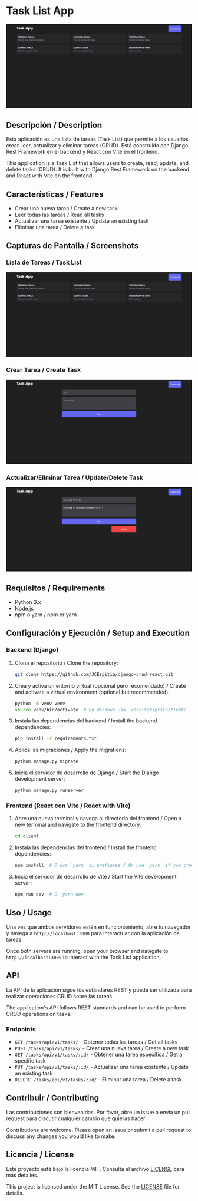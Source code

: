 # Task List App

![App Screenshot](screenshots/home.png)

## Descripción / Description

Esta aplicación es una lista de tareas (Task List) que permite a los usuarios crear, leer, actualizar y eliminar tareas (CRUD). Está construida con Django Rest Framework en el backend y React con Vite en el frontend.

This application is a Task List that allows users to create, read, update, and delete tasks (CRUD). It is built with Django Rest Framework on the backend and React with Vite on the frontend.

## Características / Features

- Crear una nueva tarea / Create a new task
- Leer todas las tareas / Read all tasks
- Actualizar una tarea existente / Update an existing task
- Eliminar una tarea / Delete a task

## Capturas de Pantalla / Screenshots

### Lista de Tareas / Task List

![Task List Screenshot](screenshots/home.png)

### Crear Tarea / Create Task

![Create/Update Task Screenshot](screenshots/create-task.png)

### Actualizar/Eliminar Tarea / Update/Delete Task

![Create/Update Task Screenshot](screenshots/update-task.png)

## Requisitos / Requirements

- Python 3.x
- Node.js
- npm o yarn / npm or yarn

## Configuración y Ejecución / Setup and Execution

### Backend (Django)

1. Clona el repositorio / Clone the repository:
    ```sh
    git clone https://github.com/JCEspitia/django-crud-react.git
    ```

2. Crea y activa un entorno virtual (opcional pero recomendado) / Create and activate a virtual environment (optional but recommended):
    ```sh
    python -m venv venv
    source venv/bin/activate  # En Windows usa `venv\Scripts\activate` / On Windows use `venv\Scripts\activate`
    ```

3. Instala las dependencias del backend / Install the backend dependencies:
    ```sh
    pip install -r requirements.txt
    ```

4. Aplica las migraciones / Apply the migrations:
    ```sh
    python manage.py migrate
    ```

5. Inicia el servidor de desarrollo de Django / Start the Django development server:
    ```sh
    python manage.py runserver
    ```

### Frontend (React con Vite / React with Vite)

1. Abre una nueva terminal y navega al directorio del frontend / Open a new terminal and navigate to the frontend directory:
    ```sh
    cd client
    ```

2. Instala las dependencias del frontend / Install the frontend dependencies:
    ```sh
    npm install  # O usa `yarn` si prefieres / Or use `yarn` if you prefer
    ```

3. Inicia el servidor de desarrollo de Vite / Start the Vite development server:
    ```sh
    npm run dev  # O `yarn dev`
    ```

## Uso / Usage

Una vez que ambos servidores estén en funcionamiento, abre tu navegador y navega a `http://localhost:3000` para interactuar con la aplicación de tareas.

Once both servers are running, open your browser and navigate to `http://localhost:3000` to interact with the Task List application.

## API

La API de la aplicación sigue los estándares REST y puede ser utilizada para realizar operaciones CRUD sobre las tareas.

The application's API follows REST standards and can be used to perform CRUD operations on tasks.

### Endpoints

- `GET /tasks/api/v1/tasks/` - Obtener todas las tareas / Get all tasks
- `POST /tasks/api/v1/tasks/` - Crear una nueva tarea / Create a new task
- `GET /tasks/api/v1/tasks/:id/` - Obtener una tarea específica / Get a specific task
- `PUT /tasks/api/v1/tasks/:id/` - Actualizar una tarea existente / Update an existing task
- `DELETE /tasks/api/v1/tasks/:id/` - Eliminar una tarea / Delete a task

## Contribuir / Contributing

Las contribuciones son bienvenidas. Por favor, abre un issue o envía un pull request para discutir cualquier cambio que quieras hacer.

Contributions are welcome. Please open an issue or submit a pull request to discuss any changes you would like to make.

## Licencia / License

Este proyecto está bajo la licencia MIT. Consulta el archivo [LICENSE](LICENSE) para más detalles.

This project is licensed under the MIT License. See the [LICENSE](LICENSE) file for details.

